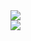 <a href="https://github.com/anuraghazra/github-readme-stats">
  <img align="center" src="https://github-readme-stats.vercel.app/api?username=Youtch&show_icons=true&theme=monokai">
</a>
<BR>
<a href="https://github.com/anuraghazra/github-readme-stats">
  <img align="center" src="https://github-readme-stats.vercel.app/api/top-langs/?username=Youtch&layout=compact&show_icons=true&theme=tokyonight">
</a>
